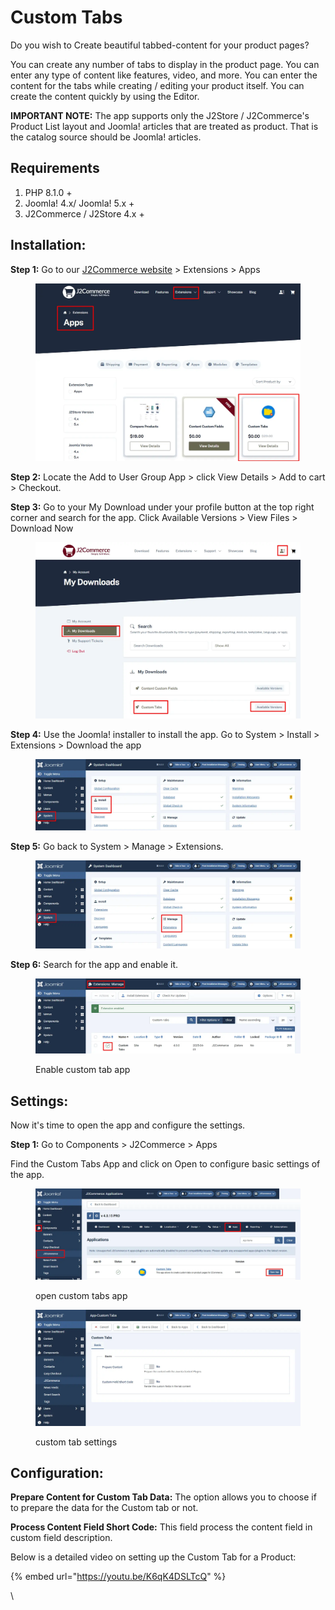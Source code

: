 # Custom Tabs

Do you wish to Create beautiful tabbed-content for your product pages?

You can create any number of tabs to display in the product page. You can enter any type of content like features, video, and more. You can enter the content for the tabs while creating / editing your product itself. You can create the content quickly by using the Editor.

**IMPORTANT NOTE:** The app supports only the J2Store / J2Commerce's Product List layout and Joomla! articles that are treated as product. That is the catalog source should be Joomla! articles.

## Requirements <a href="#requirements" id="requirements"></a>

1. PHP 8.1.0 +
2. Joomla! 4.x/ Joomla! 5.x +
3. J2Commerce / J2Store 4.x +

## Installation:

**Step 1:** Go to our [J2Commerce website](https://www.j2commerce.com/) > Extensions > Apps

<figure><img src="../.gitbook/assets/custom-1.webp" alt=""><figcaption></figcaption></figure>

**Step 2:** Locate the Add to User Group App > click View Details > Add to cart > Checkout.&#x20;

**Step 3:** Go to your My Download under your profile button at the top right corner and search for the app. Click Available Versions > View Files > Download Now

<figure><img src="../.gitbook/assets/custom-2.webp" alt=""><figcaption></figcaption></figure>

**Step 4:** Use the Joomla! installer to install the app. Go to System > Install > Extensions > Download the app

<figure><img src="../.gitbook/assets/user-group-3 (2).webp" alt=""><figcaption></figcaption></figure>

**Step 5:** Go back to System > Manage > Extensions.

<figure><img src="../.gitbook/assets/user-group-5 (2).webp" alt=""><figcaption></figcaption></figure>

**Step 6:** Search for the app and enable it.

<figure><img src="../.gitbook/assets/custom-3.webp" alt=""><figcaption><p>Enable custom tab app</p></figcaption></figure>

## Settings:

Now it's time to open the app and configure the settings.&#x20;

**Step 1:** Go to Components > J2Commerce > Apps&#x20;

Find the Custom Tabs App and click on Open to configure basic settings of the app.

<figure><img src="../.gitbook/assets/custom-4.webp" alt=""><figcaption><p>open custom tabs app</p></figcaption></figure>

<figure><img src="../.gitbook/assets/custom-5.webp" alt=""><figcaption><p>custom tab settings</p></figcaption></figure>

## Configuration:

**Prepare Content for Custom Tab Data:** The option allows you to choose if to prepare the data for the Custom tab or not.

**Process Content Field Short Code:** This field process the content field in custom field description.

Below is a detailed video on setting up the Custom Tab for a Product:

{% embed url="https://youtu.be/K6qK4DSLTcQ" %}

\\
